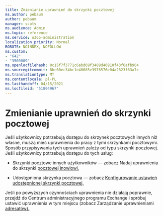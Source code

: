 ```yaml
---
title: Zmienianie uprawnień do skrzynki pocztowej
ms.author: pebaum
author: pebaum
manager: scotv
ms.audience: Admin
ms.topic: reference
ms.service: o365-administration
localization_priority: Normal
ROBOTS: NOINDEX, NOFOLLOW
ms.custom:
- "642"
- "3500009"
ms.openlocfilehash: 0c15f7f3771c6abd69f3489d46910f43f6afb904
ms.sourcegitcommit: 8bc60ec34bc1e40685e3976576e04a2623f63a7c
ms.translationtype: MT
ms.contentlocale: pl-PL
ms.lasthandoff: 04/15/2021
ms.locfileid: "51804967"
---
```

# <a name="changing-permissions-on-a-mailbox"></a>Zmienianie uprawnień do skrzynki pocztowej

Jeśli użytkownicy potrzebują dostępu do skrzynek pocztowych innych niż własne, muszą mieć uprawnienia do pracy z tymi skrzynkami pocztowymi. Sposób przypisywania tych uprawnień zależy od typu skrzynki pocztowej. Jeśli użytkownicy potrzebują dostępu do tych usług:
  
- Skrzynki pocztowe innych użytkowników — zobacz Nadaj uprawnienia do skrzynki [pocztowej inowiowi.](https://docs.microsoft.com/microsoft-365/admin/add-users/give-mailbox-permissions-to-another-user)
    
- Udostępniona skrzynka pocztowa — zobacz [Konfigurowanie ustawień udostępnionej skrzynki pocztowej.](https://docs.microsoft.com/microsoft-365/admin/email/configure-a-shared-mailbox#add-or-remove-members)
    
Jeśli po powyższych czynnościach uprawnienia nie działają poprawnie, przejdź do Centrum administracyjnego programu Exchange i spróbuj ustawić uprawnienia w tym miejscu (zobacz Zarządzanie uprawnieniami [adresatów).](https://technet.microsoft.com/library/jj919240%28v=exchg.150%29.aspx)
  
